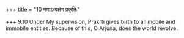 +++
title = "10 मयाऽध्यक्षेण प्रकृतिः"

+++
9.10 Under My supervision, Prakrti gives birth to all mobile and
immobile entities. Because of this, O Arjuna, does the world revolve.
